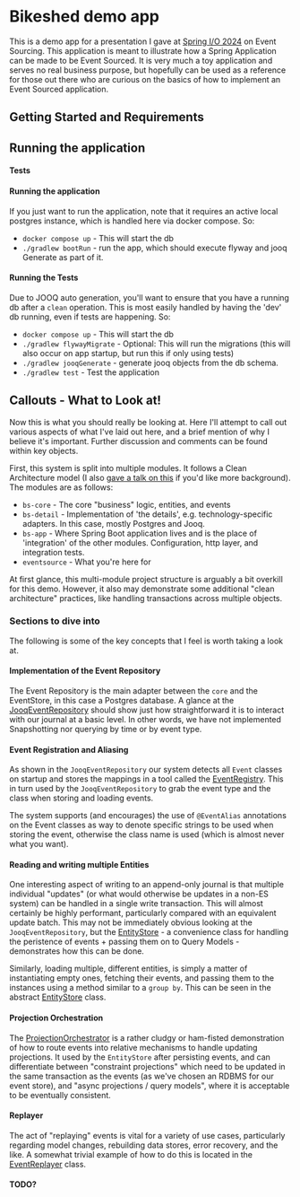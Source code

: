 # Bikeshed demo app

This is a demo app for a presentation I gave at [Spring I/O 2024](https://2024.springio.net/) on Event Sourcing. 
This application is meant to illustrate how a Spring Application can be made to be Event Sourced. It is very much a toy 
application and serves no real business purpose, but hopefully can be used as a reference for those out there who are 
curious on the basics of how to implement an Event Sourced application. 

## Getting Started and Requirements


## Running the application

#### Tests

#### Running the application

If you just want to run the application, note that it requires an active local postgres instance, which is handled here 
via docker compose. So:

* `docker compose up` - This will start the db
* `./gradlew bootRun` - run  the app, which should execute flyway and jooq Generate as part of it.


#### Running the Tests
Due to JOOQ auto generation, you'll want to ensure that you have a running db after a `clean` operation. This is most 
easily handled by having the 'dev' db running, even if tests are happening. So:

* `docker compose up` - This will start the db
* `./gradlew flywayMigrate` - Optional: This will run the migrations (this will also occur on app startup, but run this if only using tests)
* `./gradlew jooqGenerate` - generate jooq objects from the db schema. 
* `./gradlew test` - Test the application



## Callouts - What to Look at!

Now this is what you should really be looking at. Here I'll attempt to call out various aspects of what I've laid out 
here, and a brief mention of why I believe it's important. Further discussion and comments can be found within key 
objects.

First, this system is split into multiple modules. It follows a Clean Architecture model (I also [gave a talk on this](https://www.youtube.com/watch?v=mbNzUkNjrnA) if
you'd like more background). The modules are as follows:

* `bs-core` - The core "business" logic, entities, and events
* `bs-detail` - Implementation of 'the details', e.g. technology-specific adapters. In this case, mostly Postgres and Jooq.
* `bs-app` - Where Spring Boot application lives and is the place of 'integration' of the other modules. Configuration, http layer, and integration tests.
* `eventsource` - What you're here for

At first glance, this multi-module project structure is arguably a bit overkill for this demo. However, it also may
demonstrate some additional "clean architecture" practices, like handling transactions across multiple objects.

### Sections to dive into

The following is some of the key concepts that I feel is worth taking a look at.

#### Implementation of the Event Repository

The Event Repository is the main adapter between the `core` and the EventStore, in this case a Postgres database. 
A glance at the [JooqEventRepository](bs-detail/src/main/kotlin/com/pember/bikeshed/sql/JooqEventRepository.kt) should show just how straightforward it is to interact with our journal at a basic
level. In other words, we have not implemented Snapshotting nor querying by time or by event type. 

#### Event Registration and Aliasing

As shown in the `JooqEventRepository` our system detects all `Event` classes on startup and stores the mappings in a tool 
called the [EventRegistry](eventsource/src/main/java/com/pember/eventsource/EventRegistry.java). This in turn used by the
`JooqEventRepository` to grab the event type and the class when storing and loading events.

The system supports (and encourages) the use of `@EventAlias` annotations on the Event classes as way to denote specific
strings to be used when storing the event, otherwise the class name is used (which is almost never what you want).

#### Reading and writing multiple Entities

One interesting aspect of writing to an append-only journal is that multiple individual "updates" (or what would otherwise be
updates in a non-ES system) can be handled in a single write transaction. This will almost certainly be highly performant, particularly
compared with an equivalent update batch. This may not be immediately obvious looking at the `JooqEventRepository`, but 
the [EntityStore](bs-detail/src/main/kotlin/com/pember/bikeshed/sql/JooqEntityStore.kt) - a convenience class for handling the peristence of events + passing them on to Query Models - 
demonstrates how this can be done.

Similarly, loading multiple, different entities, is simply a matter of instantiating empty ones, fetching their events,
and passing them to the instances using a method similar to a `group by`. This can be seen in the abstract [EntityStore](bs-core/src/main/kotlin/com/pember/bikeshed/core/common/EntityStore.kt) class.

#### Projection Orchestration

The [ProjectionOrchestrator](bs-core/src/main/kotlin/com/pember/bikeshed/core/projections/ProjectionOrchestrator.kt) is a rather cludgy or ham-fisted 
demonstration of how to route events into relative mechanisms to handle updating projections. It used by the `EntityStore`
after persisting events, and can differentiate between "constraint projections" which need to be updated in the same transaction
as the events (as we've chosen an RDBMS for our event store), and "async projections / query models", where it is acceptable to 
be eventually consistent.

#### Replayer

The act of "replaying" events is vital for a variety of use cases, particularly regarding model changes, rebuilding data stores, error recovery, and the like. 
A somewhat trivial example of how to do this is located in the [EventReplayer](bs-detail/src/main/kotlin/com/pember/bikeshed/replay/EventReplayer.kt) class.

#### TODO?



